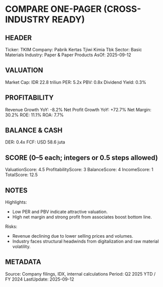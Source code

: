 # COMPARE ONE-PAGER (CROSS-INDUSTRY READY)

## HEADER
Ticker: TKIM
Company: Pabrik Kertas Tjiwi Kimia Tbk
Sector: Basic Materials
Industry: Paper & Paper Products
AsOf: 2025-09-12

## VALUATION
Market Cap: IDR 22.8 triliun
PER: 5.2x
PBV: 0.8x
Dividend Yield: 0.3%

## PROFITABILITY
Revenue Growth YoY: -8.2%
Net Profit Growth YoY: +72.7%
Net Margin: 30.2%
ROE: 11.1%
ROA: 7.7%

## BALANCE & CASH
DER: 0.4x
FCF: USD 58.6 juta

## SCORE (0–5 each; integers or 0.5 steps allowed)
ValuationScore: 4.5
ProfitabilityScore: 3
BalanceScore: 4
IncomeScore: 1
TotalScore: 12.5

## NOTES
Highlights:
- Low PER and PBV indicate attractive valuation.
- High net margin and strong profit from associates boost bottom line.

Risks:
- Revenue declining due to lower selling prices and volumes.
- Industry faces structural headwinds from digitalization and raw material volatility.

## METADATA
Source: Company filings, IDX, internal calculations
Period: Q2 2025 YTD / FY 2024
LastUpdate: 2025-09-12